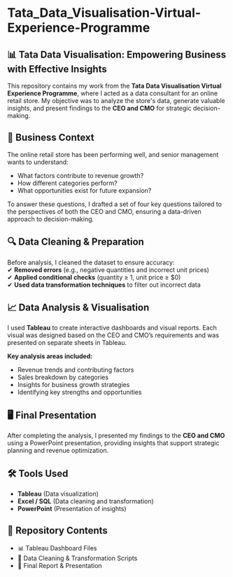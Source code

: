 # Tata_Data_Visualisation-Virtual-Experience-Programme  

## 📊 Tata Data Visualisation: Empowering Business with Effective Insights  

This repository contains my work from the **Tata Data Visualisation Virtual Experience Programme**, where I acted as a data consultant for an online retail store. My objective was to analyze the store's data, generate valuable insights, and present findings to the **CEO and CMO** for strategic decision-making.  

## 🏢 Business Context  

The online retail store has been performing well, and senior management wants to understand:  
- What factors contribute to revenue growth?  
- How different categories perform?  
- What opportunities exist for future expansion?  

To answer these questions, I drafted a set of four key questions tailored to the perspectives of both the CEO and CMO, ensuring a data-driven approach to decision-making.  

## 🔍 Data Cleaning & Preparation  

Before analysis, I cleaned the dataset to ensure accuracy:  
✔ **Removed errors** (e.g., negative quantities and incorrect unit prices)  
✔ **Applied conditional checks** (quantity ≥ 1, unit price ≥ $0)  
✔ **Used data transformation techniques** to filter out incorrect data  

## 📈 Data Analysis & Visualisation  

I used **Tableau** to create interactive dashboards and visual reports. Each visual was designed based on the CEO and CMO’s requirements and was presented on separate sheets in Tableau.  

**Key analysis areas included:**  
- Revenue trends and contributing factors  
- Sales breakdown by categories  
- Insights for business growth strategies  
- Identifying key strengths and opportunities  

## 🖥️ Final Presentation  

After completing the analysis, I presented my findings to the **CEO and CMO** using a PowerPoint presentation, providing insights that support strategic planning and revenue optimization.  

## 🛠 Tools Used  

- **Tableau** (Data visualization)  
- **Excel / SQL** (Data cleaning and transformation)  
- **PowerPoint** (Presentation of insights)  

## 📂 Repository Contents  

- 📊 Tableau Dashboard Files  
- 📑 Data Cleaning & Transformation Scripts  
- 📄 Final Report & Presentation  
